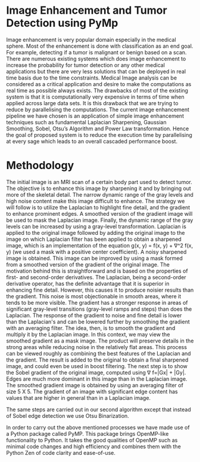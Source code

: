 # Image Enhancement and Tumor Detection using PyMp

Image enhancement is very popular domain especially in the medical sphere. Most of the enhancement is done with classification as an end goal. For example, detecting if a tumor is malignant or benign based on a scan. There are numerous existing systems which does image enhancement to increase the probability for tumor detection or any other medical applications but there are very less solutions that can be deployed in real time basis due to the time constraints. Medical Image analysis can be considered as a critical application and desire to make the computations as real time as possible always exists. The drawbacks of most of the existing system is that it is computationally very expensive in terms of time when applied across large data sets. It is this drawback that we are trying to reduce
by parallelising the computations. The current image enhancement pipeline we have chosen is an application of simple image enhancement techniques such as fundamental Laplacian Sharpening, Gaussian Smoothing, Sobel, Otsu’s Algorithm and Power Law transformation. Hence the goal of proposed system is to reduce the execution time by parallelising at every sage which leads to an overall cascaded performance boost.

# Methodology

The initial image is an MRI scan of a certain body part used to detect tumor. The objective is to enhance this image by sharpening it and by bringing out more of the skeletal detail. The narrow dynamic range of the gray levels and high noise content make this image difficult to enhance. The strategy we will follow is to utilize the Laplacian to highlight fine detail, and the gradient to enhance prominent edges. A smoothed version of the gradient image will be used to mask the
Laplacian image. Finally, the dynamic range of the gray levels can be increased by using a gray-level transformation. Laplacian is applied to the original image followed by adding the original image to the image on which Laplacian filter has been applied to obtain a sharpened image, which is an implementation of the equation g(x, y) = f(x, y) + ∇^2 f(x, y) (we used a mask with a positive center coefficient). A noisy sharpened image is obtained. This image can be improved by using a mask formed from a smoothed version of the gradient of the original image. The motivation behind this is straightforward and is based on the properties
of first- and second-order derivatives. The Laplacian, being a second-order derivative operator, has the definite advantage that it is superior in enhancing fine detail. However, this causes it to produce noisier results than the gradient. This noise is most objectionable in smooth areas, where it tends to be more visible. The gradient has a stronger response in areas of significant gray-level transitions (gray-level ramps and steps) than does the Laplacian. The response of the gradient to noise and fine detail is lower than the Laplacian's and can be lowered further by smoothing the gradient with an averaging filter. The idea, then, is to smooth the gradient and multiply it by the Laplacian image. In this context, we may view the smoothed gradient as a mask image. The product will preserve details in the strong areas while reducing noise in the relatively flat areas. This process can be viewed roughly as combining the best features of the Laplacian and the gradient. The result is added to the original to obtain a final sharpened image, and could even be used in boost filtering. The next step is to show the Sobel gradient of the original image, computed using ∇ f=|Gx| + |Gy|. Edges are much more dominant in this image than in the Laplacian image. The smoothed gradient image is obtained by using an averaging filter of size 5 X 5. The gradient of an image with significant edge content has values that are higher in general than in a Laplacian image.

The same steps are carried out in our second algorithm except that instead of Sobel edge detection we use Otsu Binarization.

In order to carry out the above mentioned processes we have made use of a Python package called PyMP. This package brings OpenMP-like functionality to Python. It takes the good qualities of OpenMP such as minimal code changes and high efficiency and combines them with the Python Zen of code clarity and ease-of-use.
